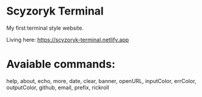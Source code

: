 # Scyzoryk Terminal
My first terminal style website.

Living here: https://scyzoryk-terminal.netlify.app

# Avaiable commands:
help, about, echo, more, date, clear, banner, openURL, inputColor, errColor, outputColor, github, email, prefix, rickroll

